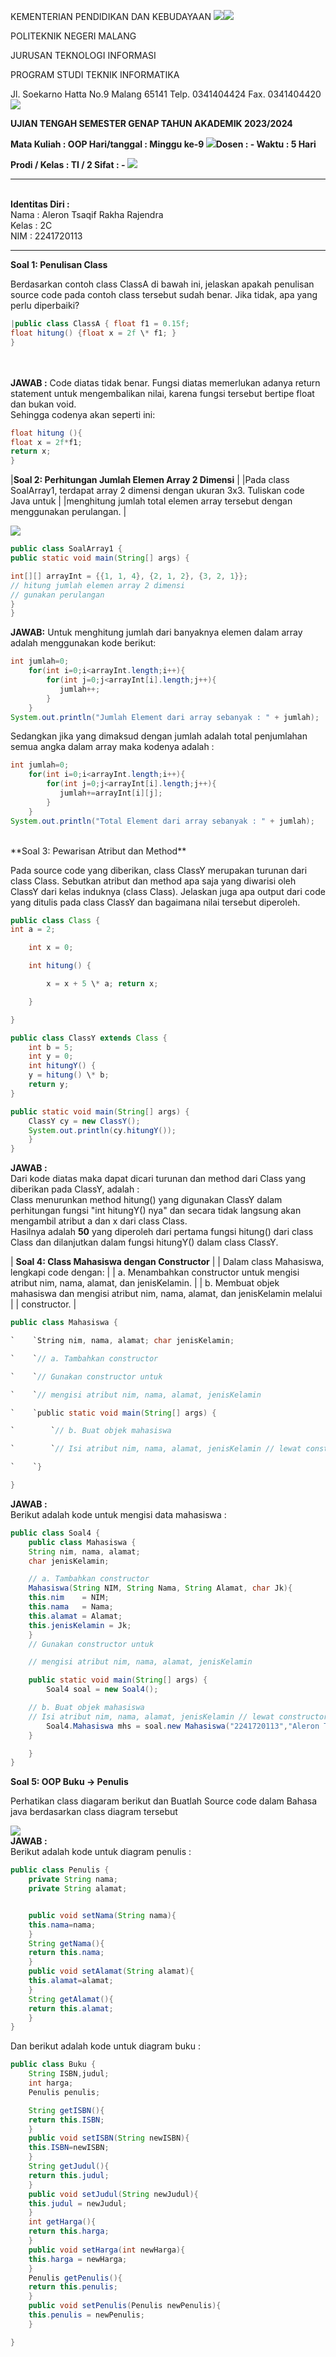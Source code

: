 ﻿KEMENTERIAN PENDIDIKAN DAN KEBUDAYAAN ![](Aspose.Words.137e04c0-91ee-4226-94ab-6fc7c7323032.001.png)![](Aspose.Words.137e04c0-91ee-4226-94ab-6fc7c7323032.002.png)

POLITEKNIK NEGERI MALANG

JURUSAN TEKNOLOGI INFORMASI

PROGRAM STUDI TEKNIK INFORMATIKA

Jl. Soekarno Hatta No.9 Malang 65141 Telp. 0341404424 Fax. 0341404420 ![](Aspose.Words.137e04c0-91ee-4226-94ab-6fc7c7323032.003.png)

**UJIAN TENGAH SEMESTER GENAP TAHUN AKADEMIK 2023/2024**

**Mata Kuliah : OOP Hari/tanggal : Minggu ke-9 ![](Aspose.Words.137e04c0-91ee-4226-94ab-6fc7c7323032.004.png)Dosen : - Waktu : 5 Hari**

**Prodi / Kelas : TI / 2 Sifat : - ![](Aspose.Words.137e04c0-91ee-4226-94ab-6fc7c7323032.005.png)**

<hr><br>
<b>Identitas Diri :</b><br>
Nama  : Aleron Tsaqif Rakha Rajendra<br>
Kelas : 2C<br>
NIM   : 2241720113<br>
<hr>

**Soal 1: Penulisan Class**

Berdasarkan contoh class ClassA di bawah ini, jelaskan apakah penulisan source code pada contoh class tersebut sudah benar. Jika tidak, apa yang perlu diperbaiki?

```java
|public class ClassA { float f1 = 0.15f;
float hitung() {float x = 2f \* f1; }
}
```

<br>
<br>
<b>JAWAB :</b> Code diatas tidak benar. Fungsi diatas memerlukan adanya return statement untuk mengembalikan nilai, karena fungsi tersebut bertipe float dan bukan void.
<br>
Sehingga codenya akan seperti ini:

```java
float hitung (){
float x = 2f*f1;
return x;
}
```

|**Soal 2: Perhitungan Jumlah Elemen Array 2 Dimensi** |
|Pada class SoalArray1, terdapat array 2 dimensi dengan ukuran 3x3. Tuliskan code Java untuk |
|menghitung jumlah total elemen array tersebut dengan menggunakan perulangan. |

![](Aspose.Words.137e04c0-91ee-4226-94ab-6fc7c7323032.006.png)

```java
public class SoalArray1 {
public static void main(String[] args) {

int[][] arrayInt = {{1, 1, 4}, {2, 1, 2}, {3, 2, 1}};
// hitung jumlah elemen array 2 dimensi
// gunakan perulangan
}
}
```

<b>JAWAB:</b> Untuk menghitung jumlah dari banyaknya elemen dalam array adalah menggunakan kode berikut:

```java
int jumlah=0;
    for(int i=0;i<arrayInt.length;i++){
        for(int j=0;j<arrayInt[i].length;j++){
           jumlah++;
        }
    }
System.out.println("Jumlah Element dari array sebanyak : " + jumlah);
```

Sedangkan jika yang dimaksud dengan jumlah adalah total penjumlahan semua angka dalam array maka kodenya adalah :

```java
int jumlah=0;
    for(int i=0;i<arrayInt.length;i++){
        for(int j=0;j<arrayInt[i].length;j++){
           jumlah+=arrayInt[i][j];
        }
    }
System.out.println("Total Element dari array sebanyak : " + jumlah);
```

<br>
**Soal 3: Pewarisan Atribut dan Method**

Pada source code yang diberikan, class ClassY merupakan turunan dari class Class. Sebutkan atribut dan method apa saja yang diwarisi oleh ClassY dari kelas induknya (class Class). Jelaskan juga apa output dari code yang ditulis pada class ClassY dan bagaimana nilai tersebut diperoleh.

```java
public class Class {
int a = 2;

    int x = 0;

    int hitung() {

        x = x + 5 \* a; return x;

    }

}

public class ClassY extends Class {
    int b = 5;
    int y = 0;
    int hitungY() {
    y = hitung() \* b;
    return y;
}

public static void main(String[] args) {
    ClassY cy = new ClassY();
    System.out.println(cy.hitungY());
    }
}

```

<b>JAWAB :</b><br>
Dari kode diatas maka dapat dicari turunan dan method dari Class yang diberikan pada ClassY, adalah :<br>
Class menurunkan method hitung() yang digunakan ClassY dalam perhitungan fungsi "int hitungY() nya" dan secara tidak langsung akan mengambil atribut a dan x dari class Class.<br>
Hasilnya adalah <b>50</b> yang diperoleh dari pertama fungsi hitung() dari class Class dan dilanjutkan dalam fungsi hitungY() dalam class ClassY.

| **Soal 4: Class Mahasiswa dengan Constructor** |
| Dalam class Mahasiswa, lengkapi code dengan: |
| a. Menambahkan constructor untuk mengisi atribut nim, nama, alamat, dan jenisKelamin. |
| b. Membuat objek mahasiswa dan mengisi atribut nim, nama, alamat, dan jenisKelamin melalui |
| constructor. |

```java
public class Mahasiswa {

`    `String nim, nama, alamat; char jenisKelamin;

`    `// a. Tambahkan constructor

`    `// Gunakan constructor untuk

`    `// mengisi atribut nim, nama, alamat, jenisKelamin

`    `public static void main(String[] args) {

`        `// b. Buat objek mahasiswa

`        `// Isi atribut nim, nama, alamat, jenisKelamin // lewat constructor

`    `}

}
```

<b>JAWAB :</b><br> Berikut adalah kode untuk mengisi data mahasiswa :<br>

```java
public class Soal4 {
    public class Mahasiswa {
    String nim, nama, alamat;
    char jenisKelamin;

    // a. Tambahkan constructor
    Mahasiswa(String NIM, String Nama, String Alamat, char Jk){
    this.nim    = NIM;
    this.nama   = Nama;
    this.alamat = Alamat;
    this.jenisKelamin = Jk;
    }
    // Gunakan constructor untuk

    // mengisi atribut nim, nama, alamat, jenisKelamin

    public static void main(String[] args) {
        Soal4 soal = new Soal4();

    // b. Buat objek mahasiswa
    // Isi atribut nim, nama, alamat, jenisKelamin // lewat constructor
        Soal4.Mahasiswa mhs = soal.new Mahasiswa("2241720113","Aleron Tsaqif Rakha","Malang",'L');
    }

    }
}
```

**Soal 5: OOP Buku -> Penulis**

Perhatikan class diagaram berikut dan Buatlah Source code dalam Bahasa java berdasarkan class diagram tersebut

![](Aspose.Words.137e04c0-91ee-4226-94ab-6fc7c7323032.009.png)
<br>
<b>JAWAB :</b><br>
Berikut adalah kode untuk diagram penulis :<br>

```java
public class Penulis {
    private String nama;
    private String alamat;


    public void setNama(String nama){
    this.nama=nama;
    }
    String getNama(){
    return this.nama;
    }
    public void setAlamat(String alamat){
    this.alamat=alamat;
    }
    String getAlamat(){
    return this.alamat;
    }
}
```

Dan berikut adalah kode untuk diagram buku :

```java
public class Buku {
    String ISBN,judul;
    int harga;
    Penulis penulis;

    String getISBN(){
    return this.ISBN;
    }
    public void setISBN(String newISBN){
    this.ISBN=newISBN;
    }
    String getJudul(){
    return this.judul;
    }
    public void setJudul(String newJudul){
    this.judul = newJudul;
    }
    int getHarga(){
    return this.harga;
    }
    public void setHarga(int newHarga){
    this.harga = newHarga;
    }
    Penulis getPenulis(){
    return this.penulis;
    }
    public void setPenulis(Penulis newPenulis){
    this.penulis = newPenulis;
    }

}
```
